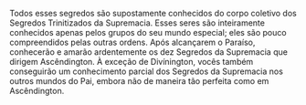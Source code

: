 ﻿Todos esses segredos são supostamente conhecidos do corpo coletivo dos Segredos Trinitizados da Supremacia. Esses seres são inteiramente conhecidos apenas pelos grupos do seu mundo especial; eles são pouco compreendidos pelas outras ordens. Após alcançarem o Paraíso, conhecerão e amarão ardentemente os dez Segredos da Supremacia que dirigem Ascêndington. À exceção de Divínington, vocês também conseguirão um conhecimento parcial dos Segredos da Supremacia nos outros mundos do Pai, embora não de maneira tão perfeita como em Ascêndington.